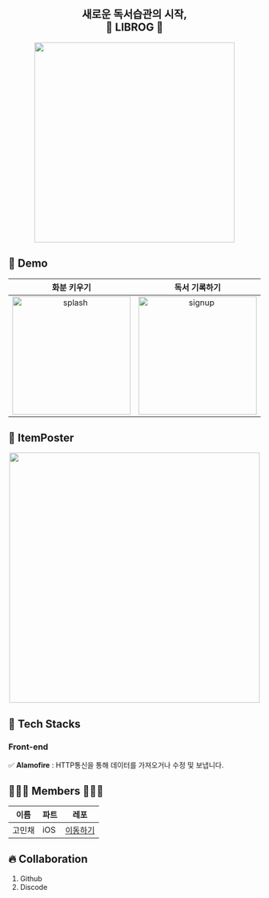 
<div align="center"><h2>새로운 독서습관의 시작, </br>🌱 LIBROG 🌱 </h2>
<p align="center"><img src="https://user-images.githubusercontent.com/87636557/187826665-c5b3e1f6-64b8-46f9-a52a-e7ca575e0d19.png" width="400" height="400"/><p></div>
  
## :eyes: Demo

|<b>화분 키우기|<b>독서 기록하기|<b>화분 획득하기|<b>전체 독서기록|
|:-:|:-:|:-:|:-:|
|<img width="236" alt="splash" src="https://user-images.githubusercontent.com/87636557/187826554-1f2ade19-ff1f-4817-b23a-7b5d4f648e37.png">|<img width="236" alt="signup" src="https://user-images.githubusercontent.com/87636557/187826560-73d76578-2206-449d-9653-0ad8ed6b1604.png">|<img width="236" alt="googlelogin" src="https://user-images.githubusercontent.com/87636557/187826564-899c4a52-38b7-4ee5-a45b-904b441e086e.png">|<img width="236" alt="naverlogin" src="https://user-images.githubusercontent.com/87636557/187826565-9451db88-83fc-44dd-922a-42d82f53e45e.png">

  
## :mag_right: ItemPoster

 <p align="center"><img width="500" src="https://user-images.githubusercontent.com/87636557/187826545-e6a1a193-06c8-49ae-9957-48c617212fc0.png"/><p>


## :electric_plug: Tech Stacks 
   
### Front-end
   
✅ __Alamofire__ : HTTP통신을 통해 데이터를 가져오거나 수정 및 보냅니다. </br>


## 👩🏻‍💻 Members 🧑🏻‍💻
|이름|파트|레포|
|---|---|---|
|고민채|iOS|[이동하기](https://github.com/gom1n)|  

## :fire: Collaboration
1. Github
2. Discode
  
 



